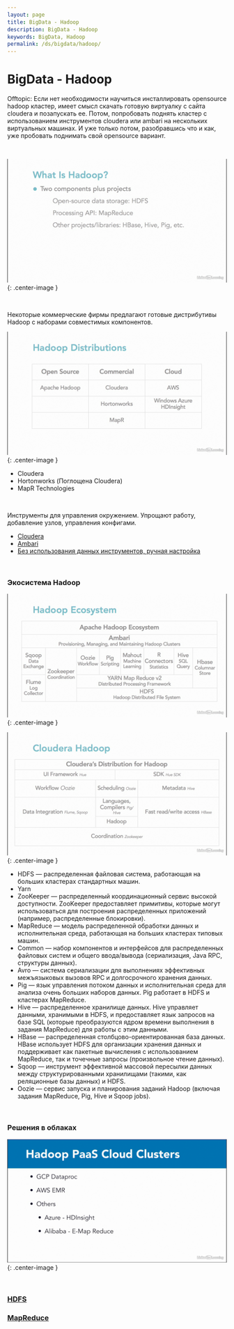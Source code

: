 ```yaml
---
layout: page
title: BigData - Hadoop
description: BigData - Hadoop
keywords: BigData, Hadoop
permalink: /ds/bigdata/hadoop/
---
```


# BigData - Hadoop

Offtopic: Если нет необходимости научиться инсталлировать opensource hadoop кластер, имеет смысл скачать готовую виртуалку с сайта cloudera и позапускать ее. Потом, попробовать поднять кластер с использованием инструментов cloudera или ambari на нескольких виртуальных машинах. И уже только потом, разобравшись что и как, уже пробовать поднимать свой opensource вариант.

<br/>

![BigData - Hadoop](/img/docs/ds/bigdata/hadoop/pic1.png 'BigData - Hadoop'){: .center-image }

<br/>

Некоторые коммерческие фирмы предлагают готовые дистрибутивы Hadoop с наборами совместимых компонентов.

![BigData - Hadoop](/img/docs/ds/bigdata/hadoop/pic2.png 'BigData - Hadoop'){: .center-image }

- Cloudera
- Hortonworks (Поглощена Cloudera)
- MapR Technologies

<br/>

Инструменты для управления окружением. Упрощают работу, добавление узлов, управления конфигами.

- [Cloudera](/ds/bigdata/hadoop/cloudera/)
- [Ambari](/ds/bigdata/hadoop/ambari/)
- [Без использования данных инструментов, ручная настройка](https://javadev.org/devtools/ds/bigdata/hadoop/install/linux/)

<br/>

### Экосистема Hadoop

![BigData - Hadoop](/img/docs/ds/bigdata/hadoop/pic3.png 'BigData - Hadoop'){: .center-image }

![BigData - Hadoop](/img/docs/ds/bigdata/hadoop/pic4.png 'BigData - Hadoop'){: .center-image }

- HDFS — распределенная файловая система, работающая на больших кластерах стандартных машин.
- Yarn
- ZooKeeper — распределенный координационный сервис высокой доступности. ZooKeeper предоставляет примитивы, которые могут использоваться для постро­ения распределенных приложений (например, распределенные блокировки).
- MapReduce — модель распределенной обработки данных и исполнительная среда, работающая на больших кластерах типовых машин.
- Common — набор компонентов и интерфейсов для распределенных файловых сис­тем и общего ввода/вывода (сериализация, Java RPC, структуры данных).
- Avro — система сериализации для выполнениях эффективных межъязыковых вы­зовов RPC и долгосрочного хранения данных.
- Pig — язык управления потоком данных и исполнительная среда для анализа очень больших наборов данных. Pig работает в HDFS и кластерах MapReduce.
- Hive — распределенное хранилище данных. Hive управляет данными, хранимыми в HDFS, и предоставляет язык запросов на базе SQL (которые преобразуются ядром времени выполнения в задания MapReduce) для работы с этим данными.
- HBase — распределенная столбцово-ориентированная база данных. HBase ис­пользует HDFS для организации хранения данных и поддерживает как пакетные вычисления с использованием MapReduce, так и точечные запросы (произвольное чтение данных).
- Sqoop — инструмент эффективной массовой пересылки данных между структури­рованными хранилищами (такими, как реляционные базы данных) и HDFS.
- Oozie — сервис запуска и планирования заданий Hadoop (включая задания MapRe­duce, Pig, Hive и Sqoop jobs).

<br/>

### Решения в облаках

![BigData - Hadoop](/img/docs/ds/bigdata/hadoop/pic5.png 'BigData - Hadoop'){: .center-image }

<br/>

### [HDFS](/ds/bigdata/hadoop/hdfs/)

### [MapReduce](/ds/bigdata/hadoop/mapreduce/)

<!--

<br/>

RDD - Resilient Distributed Dataset

-->
